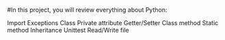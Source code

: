 #In this project, you will review everything about Python:

Import
Exceptions
Class
Private attribute
Getter/Setter
Class method
Static method
Inheritance
Unittest
Read/Write file
